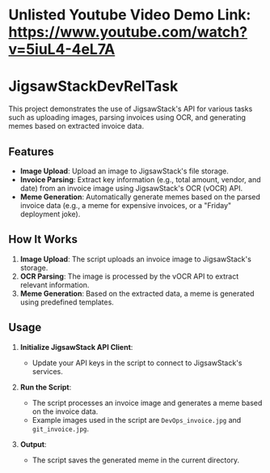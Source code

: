 # Unlisted Youtube Video Demo Link: https://www.youtube.com/watch?v=5iuL4-4eL7A

# JigsawStackDevRelTask

This project demonstrates the use of JigsawStack's API for various tasks such as uploading images, parsing invoices using OCR, and generating memes based on extracted invoice data.

## Features

- **Image Upload**: Upload an image to JigsawStack's file storage.
- **Invoice Parsing**: Extract key information (e.g., total amount, vendor, and date) from an invoice image using JigsawStack's OCR (vOCR) API.
- **Meme Generation**: Automatically generate memes based on the parsed invoice data (e.g., a meme for expensive invoices, or a "Friday" deployment joke).

## How It Works

1. **Image Upload**: The script uploads an invoice image to JigsawStack's storage.
2. **OCR Parsing**: The image is processed by the vOCR API to extract relevant information.
3. **Meme Generation**: Based on the extracted data, a meme is generated using predefined templates.

## Usage

1. **Initialize JigsawStack API Client**: 
   - Update your API keys in the script to connect to JigsawStack's services.

2. **Run the Script**:
   - The script processes an invoice image and generates a meme based on the invoice data.
   - Example images used in the script are `DevOps_invoice.jpg` and `git_invoice.jpg`.

3. **Output**:
   - The script saves the generated meme in the current directory.  
